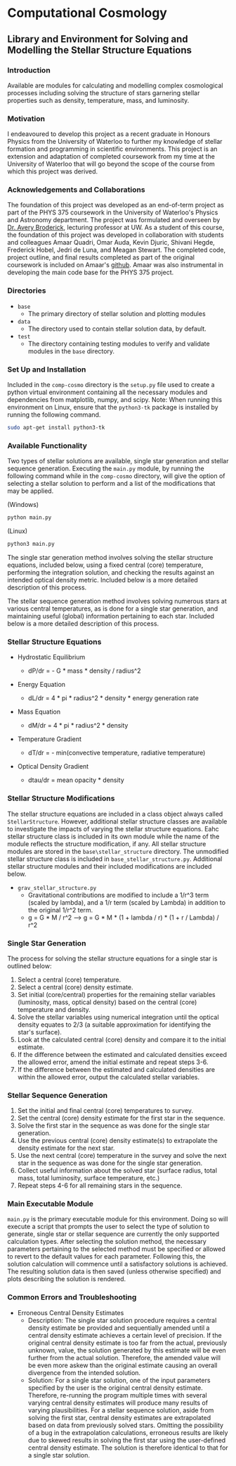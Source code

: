 # Computational Cosmology

## Library and Environment for Solving and Modelling the Stellar Structure Equations

### Introduction

Available are modules for calculating and modelling complex cosmological processes including solving the
structure of stars garnering stellar properties such as density, temperature, mass, and luminosity.

### Motivation

I endeavoured to develop this project as a recent graduate in Honours Physics from the University of Waterloo to further my knowledge of stellar formation and programming in scientific environments. This project is an extension and adaptation of completed coursework from my time at the University of Waterloo that will go beyond the scope of the course from which this project was derived.


### Acknowledgements and Collaborations

The foundation of this project was developed as an end-of-term project as part of the PHYS 375 coursework in the University of Waterloo's Physics and Astronomy department. The project was formulated and overseen by [Dr. Avery Broderick](https://perimeterinstitute.ca/people/avery-broderick), lecturing professor at UW. As a student of this course, the foundation of this project was developed in collaboration with students and colleagues Amaar Quadri, Omar Auda, Kevin Djuric, Shivani Hegde, Frederick Hobel, Jedri de Luna, and Meagan Stewart. The completed code, project outline, and final results completed as part of the original coursework is included on Amaar's [github](https://github.com/amaarquadri/StarsModifiedGravity). Amaar was also instrumental in developing the main code base for the PHYS 375 project.

### Directories

- `base`
    - The primary directory of stellar solution and plotting modules
- `data`
    - The directory used to contain stellar solution data, by default.
- `test`
    - The directory containing testing modules to verify and validate modules in the `base` directory.

### Set Up and Installation

Included in the `comp-cosmo` directory is the `setup.py` file used to create a python virtual environment containing
all the necessary modules and dependencies from matplotlib, numpy, and scipy.
Note: When running this environment on Linux, ensure that the `python3-tk` package is installed by running the following command.

```sh
sudo apt-get install python3-tk
```

### Available Functionality

Two types of stellar solutions are available, single star generation and stellar sequence generation. Executing
the `main.py` module, by running the following command while in the `comp-cosmo` directory, will give the option
of selecting a stellar solution to perform and a list of the modifications that may be applied.

(Windows)

```sh
python main.py
```

(Linux)

```sh
python3 main.py
```

The single star generation method involves solving the stellar structure equations, included below, using a
fixed central (core) temperature, performing the integration solution, and checking the results against an
intended optical density metric. Included below is a more detailed description of this process.

The stellar sequence generation method involves solving numerous stars at various central temperatures, as
is done for a single star generation, and maintaining useful (global) information pertaining to each star.
Included below is a more detailed description of this process.

### Stellar Structure Equations

- Hydrostatic Equilibrium
    - dP/dr = - G * mass * density / radius^2

- Energy Equation
    - dL/dr = 4 * pi * radius^2 * density * energy generation rate

- Mass Equation
    - dM/dr = 4 * pi * radius^2 * density

- Temperature Gradient
    - dT/dr = - min(convective temperature, radiative temperature)

- Optical Density Gradient
    - dtau/dr = mean opacity * density

### Stellar Structure Modifications

The stellar structure equations are included in a class object always called `StellarStructure`. However,
additional stellar structure classes are available to investigate the impacts of varying the stellar structure
equations. Eahc stellar structure class is included in its own module while the name of the module reflects
the structure modification, if any. All stellar structure modules are stored in the `base\stellar_structure`
directory. The unmodified stellar structure class is included in `base_stellar_structure.py`. Additional
stellar structure modules and their included modifications are included below.

- `grav_stellar_structure.py`
    - Gravitational contributions are modified to include a 1/r^3 term (scaled by lambda), and a 1/r term (scaled by
      Lambda) in addition to the original 1/r^2 term.
    - g = G * M / r^2 --> g = G * M * (1 + lambda / r) * (1 + r / Lambda) / r^2

### Single Star Generation

The process for solving the stellar structure equations for a single star is outlined below:

1. Select a central (core) temperature.
2. Select a central (core) density estimate.
3. Set initial (core/central) properties for the remaining stellar variables (luminosity, mass, optical density)
   based on the central (core) temperature and density.
4. Solve the stellar variables using numerical integration until the optical density equates to 2/3 (a suitable
   approximation for identifying the star's surface).
5. Look at the calculated central (core) density and compare it to the initial estimate.
6. If the difference between the estimated and calculated densities exceed the allowed error, amend the
   initial estimate and repeat steps 3-6.
7. If the difference between the estimated and calculated densities are within the allowed error, output the
   calculated stellar variables.

### Stellar Sequence Generation

1. Set the initial and final central (core) temperatures to survey.
2. Set the central (core) density estimate for the first star in the sequence.
3. Solve the first star in the sequence as was done for the single star generation.
4. Use the previous central (core) density estimate(s) to extrapolate the density estimate for the next star.
5. Use the next central (core) temperature in the survey and solve the next star in the sequence as was
   done for the single star generation.
6. Collect useful information about the solved star (surface radius, total mass, total luminosity,
   surface temperature, etc.)
7. Repeat steps 4-6 for all remaining stars in the sequence.

### Main Executable Module

`main.py` is the primary executable module for this environment. Doing so will execute a script that prompts
the user to select the type of solution to generate, single star or stellar sequence are currently the only
supported calculation types. After selecting the solution method, the necessary parameters pertaining to the
selected method must be specified or allowed to revert to the default values for each parameter. Following
this, the solution calculation will commence until a satisfactory solutions is achieved. The resulting
solution data is then saved (unless otherwise specified) and plots describing the solution is rendered.

### Common Errors and Troubleshooting

- Erroneous Central Density Estimates
    - Description: The single star solution procedure requires a central density estimate be provided and
      sequentially amended until a central density estimate achieves a certain level of precision. If the
      original central density estimate is too far from the actual, previously unknown, value, the solution
      generated by this estimate will be even further from the actual solution. Therefore, the amended value
      will be even more askew than the original estimate causing an overall divergence from the intended
      solution.
    - Solution: For a single star solution, one of the input parameters specified by the user is the
      original central density estimate. Therefore, re-running the program multiple times with several
      varying central density estimates will produce many results of varying plausibilities. For a stellar
      sequence solution, aside from solving the first star, central density estimates are extrapolated based
      on data from previously solved stars. Omitting the possibility of a bug in the extrapolation
      calculations, erroneous results are likely due to skewed results in solving the first star using the
      user-defined central density estimate. The solution is therefore identical to that for a single star
      solution.
